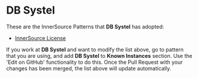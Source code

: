 # DB Systel

These are the InnerSource Patterns that **DB Systel** has adopted:

* [InnerSource License](../patterns/2-structured/innersource-license.md)

If you work at **DB Systel** and want to modify the list above, go to pattern that you are using, and add **DB Systel** to **Known Instances** section.
Use the 'Edit on GitHub' functionality to do this.
Once the Pull Request with your changes has been merged, the list above will update automatically.
